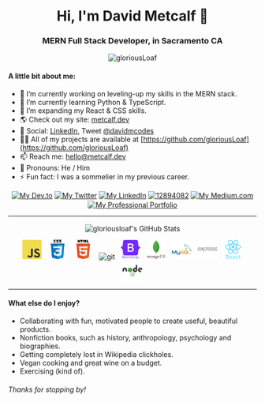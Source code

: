 <h1 align="center">Hi, I'm David Metcalf 👋</h1>
<h3 align="center">MERN Full Stack Developer, in Sacramento CA</h3>

<p align="center"> <img src="https://komarev.com/ghpvc/?username=gloriousLoaf" alt="gloriousLoaf" /> </p>

#### A little bit about me:

* 🔭 I’m currently working on leveling-up my skills in the MERN stack.
* 🐍 I’m currently learning Python & TypeScript.
* 🤔 I’m expanding my React & CSS skills.
* 🌎 Check out my site: [metcalf.dev](https://metcalf.dev)
* 🤳 Social: [LinkedIn](https://www.linkedin.com/in/david-codes), Tweet [@davidmcodes](https://twitter.com/davidmcodes)
* 👨‍💻 All of my projects are available at [https://github.com/gloriousLoaf](https://github.com/gloriousLoaf)
* 📫 Reach me: [hello@metcalf.dev](mailto:hello@metcalf.dev)
* 🦄 Pronouns: He / Him
* ⚡ Fun fact: I was a sommelier in my previous career.


<p align="center">
<a href="https://dev.to/gloriousloaf" target="blank"><img align="center" src="https://cdn.jsdelivr.net/npm/simple-icons@3.0.1/icons/dev-dot-to.svg" alt="My Dev.to" height="30" width="30" /></a>
<a href="https://twitter.com/davidmcodes" target="blank"><img align="center" src="https://cdn.jsdelivr.net/npm/simple-icons@3.0.1/icons/twitter.svg" alt="My Twitter" height="30" width="30" /></a>
<a href="https://linkedin.com/in/david-codes" target="blank"><img align="center" src="https://cdn.jsdelivr.net/npm/simple-icons@3.0.1/icons/linkedin.svg" alt="My LinkedIn" height="30" width="30" /></a>
<a href="https://stackoverflow.com/users/12894082" target="blank"><img align="center" src="https://cdn.jsdelivr.net/npm/simple-icons@3.0.1/icons/stackoverflow.svg" alt="12894082" alt="My StackOverflow height="30" width="30" /></a>
<a href="https://medium.com/@davidmetcalfcodes" target="blank"><img align="center" src="https://cdn.jsdelivr.net/npm/simple-icons@3.0.1/icons/medium.svg" alt="My Medium.com" height="30" width="30" /></a>
<a href="https://metcalf.dev" target="blank"><img align="center" src="https://raw.githubusercontent.com/thecreation/web-icons/91694c93358d00ea85e9cd6531c2a5eaabfd63f9/src/svg/link-intact.svg" alt="My Professional Portfolio" height="30" width="30" /></a>
</p>

***

<p align="center"><img align="center" src="https://github-readme-stats.vercel.app/api?username=gloriousloaf&show_icons=true" alt="gloriousloaf's GitHub Stats" /></p>

<p align="center">&nbsp;&nbsp;&nbsp;<img src="https://raw.githubusercontent.com/devicons/devicon/master/icons/javascript/javascript-original.svg" alt="javascript" width="40" height="40"/>&nbsp;&nbsp;&nbsp;<img src="https://raw.githubusercontent.com/devicons/devicon/master/icons/css3/css3-original-wordmark.svg" alt="css3" width="40" height="40"/>&nbsp;&nbsp;&nbsp;<img src="https://raw.githubusercontent.com/devicons/devicon/master/icons/html5/html5-original-wordmark.svg" alt="html5" width="40" height="40"/>&nbsp;&nbsp;&nbsp;<img src="https://www.vectorlogo.zone/logos/git-scm/git-scm-icon.svg" alt="git" width="40" height="40"/>&nbsp;&nbsp;&nbsp;<img src="https://raw.githubusercontent.com/devicons/devicon/master/icons/bootstrap/bootstrap-plain-wordmark.svg" alt="bootstrap" width="40" height="40"/>&nbsp;&nbsp;&nbsp;<img src="https://raw.githubusercontent.com/devicons/devicon/master/icons/mongodb/mongodb-original-wordmark.svg" alt="mongodb" width="40" height="40"/>&nbsp;&nbsp;&nbsp;<img src="https://raw.githubusercontent.com/devicons/devicon/master/icons/mysql/mysql-original-wordmark.svg" alt="mysql" width="40" height="40"/>&nbsp;&nbsp;&nbsp;<img src="https://raw.githubusercontent.com/devicons/devicon/master/icons/express/express-original-wordmark.svg" alt="express.js" width="40" height="40"/>&nbsp;&nbsp;&nbsp;<img src="https://raw.githubusercontent.com/devicons/devicon/master/icons/react/react-original-wordmark.svg" alt="react.js" width="40" height="40"/>&nbsp;&nbsp;&nbsp;<img src="https://raw.githubusercontent.com/devicons/devicon/master/icons/nodejs/nodejs-original-wordmark.svg" alt="node.js" width="40" height="40"/>

***


#### What else do I enjoy?

* Collaborating with fun, motivated people to create useful, beautiful products.
* Nonfiction books, such as history, anthropology, psychology and biographies.
* Getting completely lost in Wikipedia clickholes.
* Vegan cooking and great wine on a budget.
* Exercising (kind of).

###### Thanks for stopping by!
